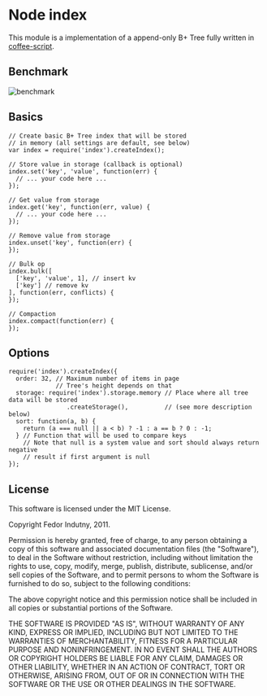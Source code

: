 Node index
==========

This module is a implementation of a append-only B+ Tree fully written in 
[coffee-script](https://github.com/jashkenas/coffee-script).

Benchmark
---------

![benchmark](https://github.com/donnerjack13589/node-index/raw/master/stub/chart.png)

Basics
------

    // Create basic B+ Tree index that will be stored
    // in memory (all settings are default, see below)
    var index = require('index').createIndex();

    // Store value in storage (callback is optional)
    index.set('key', 'value', function(err) {
      // ... your code here ...
    });

    // Get value from storage
    index.get('key', function(err, value) {
      // ... your code here ...
    });

    // Remove value from storage
    index.unset('key', function(err) {
    });

    // Bulk op
    index.bulk([
      ['key', 'value', 1], // insert kv
      ['key'] // remove kv
    ], function(err, conflicts) {
    });

    // Compaction
    index.compact(function(err) {
    });

Options
-------

    require('index').createIndex({
      order: 32, // Maximum number of items in page
                 // Tree's height depends on that
      storage: require('index').storage.memory // Place where all tree data will be stored
                    .createStorage(),          // (see more description below)
      sort: function(a, b) {
        return (a === null || a < b) ? -1 : a == b ? 0 : -1;
      } // Function that will be used to compare keys
        // Note that null is a system value and sort should always return negative
        // result if first argument is null
    });

License
-------

This software is licensed under the MIT License.

Copyright Fedor Indutny, 2011.

Permission is hereby granted, free of charge, to any person obtaining a
copy of this software and associated documentation files (the
"Software"), to deal in the Software without restriction, including
without limitation the rights to use, copy, modify, merge, publish,
distribute, sublicense, and/or sell copies of the Software, and to permit
persons to whom the Software is furnished to do so, subject to the
following conditions:

The above copyright notice and this permission notice shall be included
in all copies or substantial portions of the Software.

THE SOFTWARE IS PROVIDED "AS IS", WITHOUT WARRANTY OF ANY KIND, EXPRESS
OR IMPLIED, INCLUDING BUT NOT LIMITED TO THE WARRANTIES OF
MERCHANTABILITY, FITNESS FOR A PARTICULAR PURPOSE AND NONINFRINGEMENT. IN
NO EVENT SHALL THE AUTHORS OR COPYRIGHT HOLDERS BE LIABLE FOR ANY CLAIM,
DAMAGES OR OTHER LIABILITY, WHETHER IN AN ACTION OF CONTRACT, TORT OR
OTHERWISE, ARISING FROM, OUT OF OR IN CONNECTION WITH THE SOFTWARE OR THE
USE OR OTHER DEALINGS IN THE SOFTWARE.

